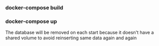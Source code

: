 ### docker-compose build
### docker-compose up
The database will be removed on each start because it doesn't have a shared volume to avoid reinserting same data again and again
